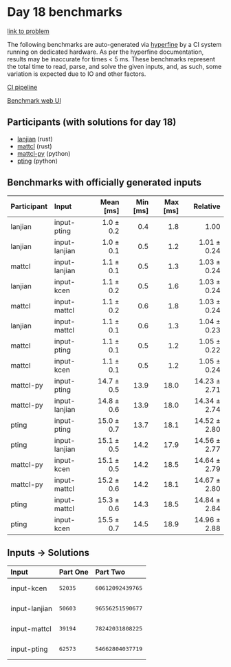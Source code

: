 # Day 18 benchmarks

[link to problem](https://adventofcode.com/2023/day/18)

The following benchmarks are auto-generated via
[hyperfine](https://github.com/sharkdp/hyperfine) by a CI system running on
dedicated hardware. As per the hyperfine documentation, results may be
inaccurate for times < 5 ms. These benchmarks represent the total time to read,
parse, and solve the given inputs, and, as such, some variation is expected due
to IO and other factors.

[CI pipeline](http://ci.papercode.net:8080/teams/main/pipelines/aoc2023)

[Benchmark web UI](https://aoc.ancalagon.black)


## Participants (with solutions for day 18)

- [lanjian](https://github.com/lanjian/aoc-2023) (rust)
- [mattcl](https://github.com/mattcl/aoc2023) (rust)
- [mattcl-py](https://github.com/mattcl/aoc2023-py) (python)
- [pting](https://github.com/pting/aoc2023) (python)


## Benchmarks with officially generated inputs

| Participant | Input | Mean [ms] | Min [ms] | Max [ms] | Relative |
|:---|:---|---:|---:|---:|---:|
| lanjian | input-pting | 1.0 ± 0.2 | 0.4 | 1.8 | 1.00 |
| lanjian | input-lanjian | 1.0 ± 0.1 | 0.5 | 1.2 | 1.01 ± 0.24 |
| mattcl | input-lanjian | 1.1 ± 0.1 | 0.5 | 1.3 | 1.03 ± 0.24 |
| lanjian | input-kcen | 1.1 ± 0.2 | 0.5 | 1.6 | 1.03 ± 0.24 |
| mattcl | input-mattcl | 1.1 ± 0.2 | 0.6 | 1.8 | 1.03 ± 0.24 |
| lanjian | input-mattcl | 1.1 ± 0.1 | 0.6 | 1.3 | 1.04 ± 0.23 |
| mattcl | input-pting | 1.1 ± 0.1 | 0.5 | 1.2 | 1.05 ± 0.22 |
| mattcl | input-kcen | 1.1 ± 0.1 | 0.5 | 1.2 | 1.05 ± 0.24 |
| mattcl-py | input-pting | 14.7 ± 0.5 | 13.9 | 18.0 | 14.23 ± 2.71 |
| mattcl-py | input-lanjian | 14.8 ± 0.6 | 13.9 | 18.0 | 14.34 ± 2.74 |
| pting | input-pting | 15.0 ± 0.7 | 13.7 | 18.1 | 14.52 ± 2.80 |
| pting | input-lanjian | 15.1 ± 0.5 | 14.2 | 17.9 | 14.56 ± 2.77 |
| mattcl-py | input-kcen | 15.1 ± 0.5 | 14.2 | 18.5 | 14.64 ± 2.79 |
| mattcl-py | input-mattcl | 15.2 ± 0.6 | 14.2 | 18.1 | 14.67 ± 2.80 |
| pting | input-mattcl | 15.3 ± 0.6 | 14.3 | 18.5 | 14.84 ± 2.84 |
| pting | input-kcen | 15.5 ± 0.7 | 14.5 | 18.9 | 14.96 ± 2.88 |


## Inputs -> Solutions

| Input | Part One | Part Two |
|:---|:---|:---|
|input-kcen|<pre>52035</pre>|<pre>60612092439765</pre>|
|input-lanjian|<pre>50603</pre>|<pre>96556251590677</pre>|
|input-mattcl|<pre>39194</pre>|<pre>78242031808225</pre>|
|input-pting|<pre>62573</pre>|<pre>54662804037719</pre>|